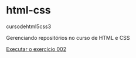 # html-css
 cursodehtml5css3

Gerenciando repositórios no curso de HTML e CSS

<a href="https://joseclbarbosa.github.io/html-css/exerc%C3%ADcios/ex002/index.html">Executar o exercício 002</a>
